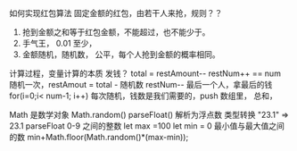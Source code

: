 如何实现红包算法
固定金额的红包，由若干人来抢，规则？？

1. 抢到金额之和等于红包金额，不能超过，也不能少于。
2. 手气王， 0.01  至少，
3. 金额随机，随机数， 公平，每个人抢到金额的概率相同。

计算过程，变量计算的本质
发钱？   total = restAmount--
restNum++ == num 
随机一次，restAmout = total - 随机数
restNum--
最后一个人，拿最后的钱   for(i=0;i< num-1; i++)
每次随机，钱数是我们需要的，push 数组里，
总和，


Math 是数学对象
Math.random()
parseFloat()  解析为浮点数
类型转换 "23.1" => 23.1  parseFloat
0-9 之间的整数 
let max =100
let min = 0
最小值与最大值之间的数
min+Math.floor(Math.random()*(max-min));